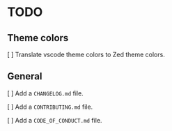 # TODO

## Theme colors

[ ] Translate vscode theme colors to Zed theme colors.

## General

[ ] Add a `CHANGELOG.md` file.

[ ] Add a `CONTRIBUTING.md` file.

[ ] Add a `CODE_OF_CONDUCT.md` file.
